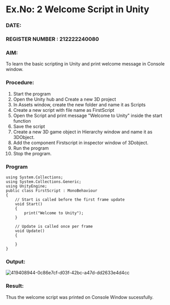 # Ex.No: 2  Welcome Script in Unity
### DATE:                                                                            
### REGISTER NUMBER : 212222240080
### AIM: 
 To learn the basic scripting in Unity and print welcome message in Console window. 
### Procedure:
1. Start the program
2. Open the Unity hub and Create a new 3D project
3. In Assets window, create the new folder and name it as Scripts
4. Create a new script with file name as FirstScript
5. Open the Script and print message "Welcome to Unity" inside the start function
6. Save the script
7. Create a new 3D game object in Hierarchy window and name it as 3DObject.
8. Add the component Firstscript in inspector window of 3Dobject.
9. Run the program
10. Stop the program.
### Program 
```
using System.Collections;
using System.Collections.Generic;
using UnityEngine;
public class FirstScript : MonoBehaviour
{
    // Start is called before the first frame update
    void Start()
    {
        print("Welcome to Unity");
    }

    // Update is called once per frame
    void Update()
    {
        
    }
}
```
### Output:
![419408944-0c86e7cf-d03f-42bc-a47d-dd2633e4d4cc](https://github.com/user-attachments/assets/6cda24fd-5d99-4978-9672-e5bac533cc52)

### Result:
Thus the welcome script was printed on Console Window  sucessfully.

